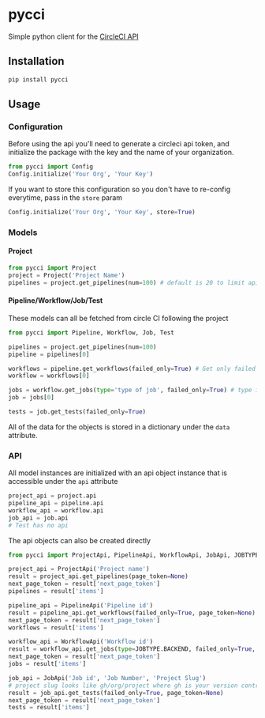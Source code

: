 # pycci

Simple python client for the [CircleCI API](https://circleci.com/docs/api/v2/)

## Installation

```bash
pip install pycci
```

## Usage

### Configuration

Before using the api you'll need to generate a circleci api token, and initialize the package with the key and the name of your organization.

```python
from pycci import Config
Config.initialize('Your Org', 'Your Key')
```

If you want to store this configuration so you don't have to re-config everytime, pass in the `store` param

```python
Config.initialize('Your Org', 'Your Key', store=True)
```

### Models

#### Project

```python
from pycci import Project
project = Project('Project Name')
pipelines = project.get_pipelines(num=100) # default is 20 to limit api calls for testing
```

#### Pipeline/Workflow/Job/Test

These models can all be fetched from circle CI following the project

```python
from pycci import Pipeline, Workflow, Job, Test

pipelines = project.get_pipelines(num=100)
pipeline = pipelines[0]

workflows = pipeline.get_workflows(failed_only=True) # Get only failed workflows, False by default
workflow = workflows[0]

jobs = workflow.get_jobs(type='type of job', failed_only=True) # type is a String, the JOBTYPE enum has some values to use
job = jobs[0]

tests = job.get_tests(failed_only=True)
```

All of the data for the objects is stored in a dictionary under the `data` attribute.

### API

All model instances are initialized with an api object instance that is accessible under the `api` attribute

```python
project_api = project.api
pipeline_api = pipeline.api
workflow_api = workflow.api
job_api = job.api
# Test has no api
```

The api objects can also be created directly

```python
from pycci import ProjectApi, PipelineApi, WorkflowApi, JobApi, JOBTYPE

project_api = ProjectApi('Project name')
result = project_api.get_pipelines(page_token=None)
next_page_token = result['next_page_token']
pipelines = result['items']

pipeline_api = PipelineApi('Pipeline id')
result = pipeline_api.get_workflows(failed_only=True, page_token=None)
next_page_token = result['next_page_token']
workflows = result['items']

workflow_api = WorkflowApi('Workflow id')
result = workflow_api.get_jobs(type=JOBTYPE.BACKEND, failed_only=True, page_token=None)
next_page_token = result['next_page_token']
jobs = result['items']

job_api = JobApi('Job id', 'Job Number', 'Project Slug')
# project slug looks like gh/org/project where gh is your version control
result = job_api.get_tests(failed_only=True, page_token=None)
next_page_token = result['next_page_token']
tests = result['items']
```
